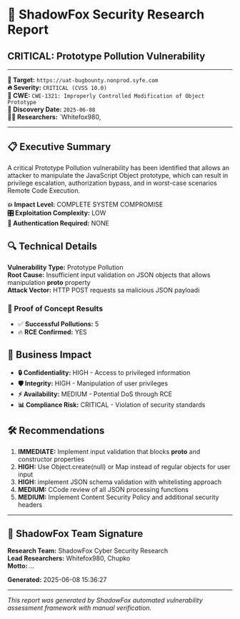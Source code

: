 
# 🦊 ShadowFox Security Research Report

## CRITICAL: Prototype Pollution Vulnerability

---

**🎯 Target:** `https://uat-bugbounty.nonprod.syfe.com`  
**🔥 Severity:** `CRITICAL (CVSS 10.0)`  
**🧬 CWE:** `CWE-1321: Improperly Controlled Modification of Object Prototype`  
**📅 Discovery Date:** `2025-06-08`  
**👨‍💻 Researchers:** `Whitefox980, 

---

## 📋 Executive Summary

A critical Prototype Pollution vulnerability has been identified that allows an attacker to manipulate the JavaScript Object prototype, which can result in privilege escalation, authorization bypass, and in worst-case scenarios Remote Code Execution.

**💥 Impact Level:** COMPLETE SYSTEM COMPROMISE  
**🎛️ Exploitation Complexity:** LOW  
**🔐 Authentication Required:** NONE

## 🔍 Technical Details

**Vulnerability Type:** Prototype Pollution  
**Root Cause:** Insufficient input validation on JSON objects that allows manipulation __proto__ property  
**Attack Vector:** HTTP POST requests sa malicious JSON payloadi

### 🧪 Proof of Concept Results

- ✅ **Successful Pollutions:** 5
- 🔥 **RCE Confirmed:** YES

## 💼 Business Impact

- **🔒 Confidentiality:** HIGH - Access to privileged information
- **🛡️ Integrity:** HIGH - Manipulation of user privileges  
- **⚡ Availability:** MEDIUM - Potential DoS through RCE
- **📊 Compliance Risk:** CRITICAL - Violation of security standards

## 🛠️ Recommendations

1. **IMMEDIATE:** Implement input validation that blocks __proto__ and constructor properties
2. **HIGH:** Use Object.create(null) or Map instead of regular objects for user input
3. **HIGH:** implement JSON schema validation with whitelisting approach
4. **MEDIUM:** CCode review of all JSON processing functions
5. **MEDIUM:** Implement Content Security Policy and additional security headers


---

## 🦊 ShadowFox Team Signature

**Research Team:** ShadowFox Cyber Security Research  
**Lead Researchers:** Whitefox980, Chupko  
**Motto:** *...*

**Generated:** 2025-06-08 15:36:27

---

*This report was generated by ShadowFox automated vulnerability assessment framework with manual verification.*
